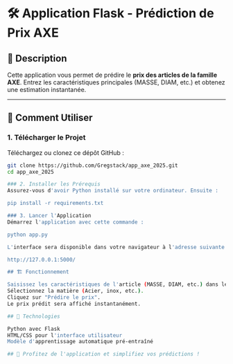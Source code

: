 # 🛠️ Application Flask - Prédiction de Prix AXE

## 📖 Description
Cette application vous permet de prédire le **prix des articles de la famille AXE**. Entrez les caractéristiques principales (MASSE, DIAM, etc.) et obtenez une estimation instantanée.

---

## 🚀 Comment Utiliser

### 1. Télécharger le Projet
Téléchargez ou clonez ce dépôt GitHub :
```bash
git clone https://github.com/Gregstack/app_axe_2025.git
cd app_axe_2025

### 2. Installer les Prérequis
Assurez-vous d'avoir Python installé sur votre ordinateur. Ensuite :

pip install -r requirements.txt

### 3. Lancer l'Application
Démarrez l'application avec cette commande :

python app.py

L'interface sera disponible dans votre navigateur à l'adresse suivante :

http://127.0.0.1:5000/

## 🏗️ Fonctionnement

Saisissez les caractéristiques de l'article (MASSE, DIAM, etc.) dans le formulaire.
Sélectionnez la matière (Acier, inox, etc.).
Cliquez sur "Prédire le prix".
Le prix prédit sera affiché instantanément.

## 🌟 Technologies

Python avec Flask
HTML/CSS pour l'interface utilisateur
Modèle d'apprentissage automatique pré-entraîné

## 🎉 Profitez de l'application et simplifiez vos prédictions !






